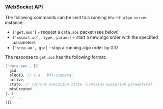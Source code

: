 ### WebSocket API

The following commands can be sent to a running `bfx-hf-algo-server` instance:

* `['get.aos']` - request a `data.aos` packet (see below)
* `['submit.ao', type, params]` - start a new algo order with the specified parameters
* `['stop.ao', gid]` - stop a running algo order by GID

The response to `get.aos` has the following format:
```js
['data.aos', [[
  gid,
  algoID, // i.e. 'bfx-iceberg'
  active,
  state, // current execution state (contains execution parameters)
  mtsCreated
], [
  // ...
]]]
```
